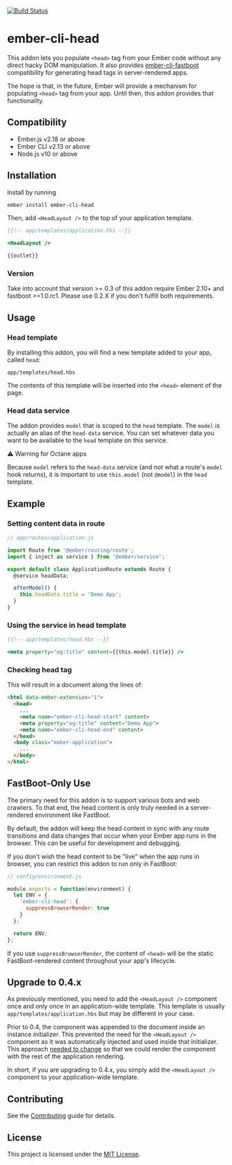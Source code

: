 [![Build Status](https://github.com/ronco/ember-cli-head/workflows/Build/badge.svg?branch=master)](https://github.com/ronco/ember-cli-head/actions?query=branch%3Amaster+workflow%3A%22Build%22)

# ember-cli-head

This addon lets you populate `<head>` tag from your Ember code without any direct hacky DOM manipulation. It also provides [ember-cli-fastboot](https://github.com/ember-fastboot/ember-cli-fastboot) compatibility for generating head tags in server-rendered apps.

The hope is that, in the future, Ember will provide a mechanism for populating `<head>` tag from your app. Until then, this addon provides that functionality.


## Compatibility

* Ember.js v2.18 or above
* Ember CLI v2.13 or above
* Node.js v10 or above


## Installation

Install by running

```bash
ember install ember-cli-head
```

Then, add `<HeadLayout />` to the top of your application template.

```handlebars
{{!-- app/templates/application.hbs --}}

<HeadLayout />

{{outlet}}
```


### Version

Take into account that version >= 0.3 of this addon require Ember 2.10+ and fastboot >=1.0.rc1. Please use 0.2.X if you don't fulfill both requirements.


## Usage

### Head template

By installing this addon, you will find a new template added to your app, called `head`:

```
app/templates/head.hbs
```

The contents of this template will be inserted into the `<head>` element of the page.


### Head data service

The addon provides `model` that is scoped to the `head` template. The `model` is actually an alias of the `head-data` service. You can set whatever data you want to be available to the `head` template on this service.

⚠️ Warning for Octane apps

Because `model` refers to the `head-data` service (and not what a route's `model` hook returns), it is important to use `this.model` (not `@model`) in the `head` template.


## Example

### Setting content data in route

```javascript
// app/routes/application.js

import Route from '@ember/routing/route';
import { inject as service } from '@ember/service';

export default class ApplicationRoute extends Route {
  @service headData;

  afterModel() {
    this.headData.title = 'Demo App';
  }
}
```


### Using the service in head template

```handlebars
{{!-- app/templates/head.hbs --}}

<meta property="og:title" content={{this.model.title}} />
```


### Checking head tag

This will result in a document along the lines of:

```html
<html data-ember-extension="1">
  <head>
    ...
    <meta name="ember-cli-head-start" content>
    <meta property="og:title" content="Demo App">
    <meta name="ember-cli-head-end" content>
  </head>
  <body class="ember-application">
    ...
  </body>
</html>
```


## FastBoot-Only Use

The primary need for this addon is to support various bots and web crawlers. To that end, the head content is only truly needed in a server-rendered environment like FastBoot.

By default, the addon will keep the head content in sync with any route transitions and data changes that occur when your Ember app runs in the browser. This can be useful for development and debugging.

If you don't wish the head content to be "live" when the app runs in browser, you can restrict this addon to run only in FastBoot:

```javascript
// config/environment.js

module.exports = function(environment) {
  let ENV = {
    'ember-cli-head': {
      suppressBrowserRender: true
    }
  };

  return ENV;
};
```

If you use `suppressBrowserRender`, the content of `<head>` will be the static FastBoot-rendered content throughout your app's lifecycle.


## Upgrade to 0.4.x

As previously mentioned, you need to add the `<HeadLayout />` component once and only once in an application-wide template. This template is usually `app/templates/application.hbs` but may be different in your case.

Prior to 0.4, the component was appended to the document inside an instance initializer. This prevented the need for the `<HeadLayout />` component as it was automatically injected and used inside that initializer. This approach [needed to change](https://github.com/ronco/ember-cli-head/pull/37) so that we could render the component with the rest of the application rendering.

In short, if you are upgrading to 0.4.x, you simply add the `<HeadLayout />` component to your application-wide template.


## Contributing

See the [Contributing](CONTRIBUTING.md) guide for details.


## License

This project is licensed under the [MIT License](LICENSE.md).

